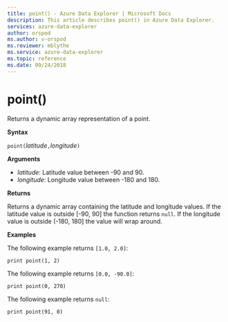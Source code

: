 ```yaml
---
title: point() - Azure Data Explorer | Microsoft Docs
description: This article describes point() in Azure Data Explorer.
services: azure-data-explorer
author: orspod
ms.author: v-orspod
ms.reviewer: mblythe
ms.service: azure-data-explorer
ms.topic: reference
ms.date: 09/24/2018
---
```

# point()

Returns a dynamic array representation of a point.

**Syntax**

`point(`*latitude*`,`*longitude*`)`

**Arguments**

* *latitude*: Latitude value between -90 and 90.
* *longitude*: Longitude value between -180 and 180.

**Returns**

Returns a dynamic array containing the latitude and longitude values.
If the latitude value is outside [-90, 90] the function returns `null`.
If the longitude value is outside (-180, 180] the value will wrap around.

**Examples**

The following example returns `[1.0, 2.0]`:

```kusto
print point(1, 2)
```

The following example returns `[0.0, -90.0]`:

```kusto
print point(0, 270)
```

The following example returns `null`:

```kusto
print point(91, 0)
```